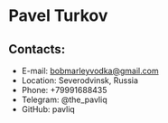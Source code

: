 # Pavel Turkov
## Contacts:
* E-mail: bobmarleyvodka@gmail.com
* Location: Severodvinsk, Russia
* Phone: +79991688435
* Telegram: @the_pavliq
* GitHub: pavliq
